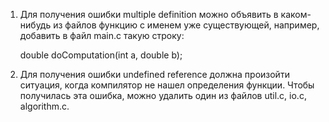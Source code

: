 1. Для получения ошибки multiple definition можно объявить в каком-нибудь из файлов функцию с именем уже существующей, например, добавить в файл main.c такую строку:

	double doComputation(int a, double b);


2. Для получения ошибки undefined reference должна произойти ситуация, когда компилятор не нашел определения функции. Чтобы получилась эта ошибка, можно удалить один из файлов util.c, io.c, algorithm.c.